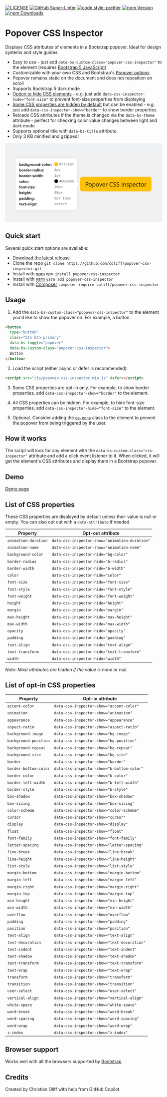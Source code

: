 [![LICENSE](https://img.shields.io/badge/license-MIT-lightgrey.svg)](https://raw.githubusercontent.com/coliff/popover-css-inspector/main/LICENSE)
[![GitHub Super-Linter](https://github.com/coliff/popover-css-inspector/workflows/Lint%20Code%20Base/badge.svg)](https://github.com/marketplace/actions/super-linter)
[![code style: prettier](https://img.shields.io/badge/code_style-prettier-ff69b4.svg?style=flat-square)](https://github.com/prettier/prettier)
[![npm Version](https://img.shields.io/npm/v/popover-css-inspector)](https://www.npmjs.com/package/popover-css-inspector)
[![npm Downloads](https://img.shields.io/npm/dt/popover-css-inspector.svg)](https://www.npmjs.com/package/popover-css-inspector)

# Popover CSS Inspector

Displays CSS attributes of elements in a Bootstrap popover. Ideal for design systems and style guides.

- Easy to use - just add `data-bs-custom-class="popover-css-inspector"` to the element (requires [Bootstrap 5 JavaScript](https://getbootstrap.com/docs/5.3/getting-started/introduction/#quick-start))
- Customizable with your own CSS and Bootstrap's [Popover options](https://getbootstrap.com/docs/5.3/components/popovers/#options)
- Popover remains static on the document and does not reposition on scroll
- Supports Bootstrap 5 dark mode
- [Option to hide CSS elements](#list-of-css-properties) - e.g. just add `data-css-inspector-hide="font-size"` to prevent font-size properties from displaying
- [Some CSS properties are hidden by default](#list-of-opt-in-css-properties) but can be enabled - e.g. just add `data-css-inspector-show="border"` to show border properties
- Reloads CSS attributes if the theme is changed via the `data-bs-theme` attribute - perfect for checking color value changes between light and dark mode
- Supports optional title with `data-bs-title` attribute.
- Only 3 KB minified and gzipped!

![Popover CSS Inspector](.github/social-preview.png)

## Quick start

Several quick start options are available:

- [Download the latest release](https://github.com/coliff/popover-css-inspector/releases/latest)
- Clone the repo `git clone https://github.com/coliff/popover-css-inspector.git`
- Install with [npm](https://www.npmjs.com/package/popover-css-inspector) `npm install popover-css-inspector`
- Install with [yarn](https://yarnpkg.com/en/package/popover-css-inspector) `yarn add popover-css-inspector`
- Install with [Composer](https://packagist.org/packages/coliff/popover-css-inspector) `composer require coliff/popover-css-inspector`

## Usage

1. Add the `data-bs-custom-class="popover-css-inspector"` to the element you'd like to show the popover on. For example, a button.

```html
<button
  type="button"
  class="btn btn-primary"
  data-bs-toggle="popover"
  data-bs-custom-class="popover-css-inspector">
  Button
</button>
```

2. Load the script (either async or defer is recommended):

```html
<script src="/js/popover-css-inspector.min.js" defer></script>
```

3. Some CSS properties are opt-in only. For example, to show border properties, add `data-css-inspector-show="border"` to the element.

4. All CSS properties can be hidden. For example, to hide font-size properties, add `data-css-inspector-hide="font-size"` to the element.

5. Optional. Consider adding the [`pe-none`](https://getbootstrap.com/docs/5.3/utilities/interactions/#pointer-events) class to the element to prevent the popover from being triggered by the user.

## How it works

The script will look for any element with the `data-bs-custom-class="css-inspector"` attribute and add a click event listener to it. When clicked, it will get the element's CSS attributes and display them in a Bootstrap popover.

## Demo

[Demo page](https://coliff.github.io/popover-css-inspector/)

## List of CSS properties

These CSS properties are displayed by default unless their value is null or empty. You can also opt out with a `data-attribute` if needed.

| Property             | Opt-out attribute                              |
| -------------------- | ---------------------------------------------- |
| `animation-duration` | `data-css-inspector-show="animation-duration"` |
| `animation-name`     | `data-css-inspector-show="animation-name"`     |
| `background-color`   | `data-css-inspector-hide="bg-color"`           |
| `border-radius`      | `data-css-inspector-hide="b-radius"`           |
| `border-width`       | `data-css-inspector-hide="b-width"`            |
| `color`              | `data-css-inspector-hide="color"`              |
| `font-size`          | `data-css-inspector-hide="font-size"`          |
| `font-style`         | `data-css-inspector-hide="font-style"`         |
| `font-weight`        | `data-css-inspector-hide="font-weight"`        |
| `height`             | `data-css-inspector-hide="height"`             |
| `margin`             | `data-css-inspector-hide="margin"`             |
| `max-height`         | `data-css-inspector-hide="max-height"`         |
| `max-width`          | `data-css-inspector-hide="max-width"`          |
| `opacity`            | `data-css-inspector-hide="opacity"`            |
| `padding`            | `data-css-inspector-hide="padding"`            |
| `text-align`         | `data-css-inspector-hide="text-align"`         |
| `text-transform`     | `data-css-inspector-hide="text-transform"`     |
| `width`              | `data-css-inspector-hide="width"`              |

_Note: Most attributes are hidden if the value is none or null._

## List of opt-in CSS properties

| Property              | Opt-in attribute                            |
| --------------------- | ------------------------------------------- |
| `accent-color`        | `data-css-inspector-show="accent-color"`    |
| `animation`           | `data-css-inspector-show="animation"`       |
| `appearance`          | `data-css-inspector-show="appearance"`      |
| `aspect-ratio`        | `data-css-inspector-show="aspect-ratio"`    |
| `background-image`    | `data-css-inspector-show="bg-image"`        |
| `background-position` | `data-css-inspector-show="bg-position"`     |
| `background-repeat`   | `data-css-inspector-show="bg-repeat"`       |
| `background-size`     | `data-css-inspector-show="bg-size"`         |
| `border`              | `data-css-inspector-show="border"`          |
| `border-bottom-color` | `data-css-inspector-show="b-bottom-color"`  |
| `border-color`        | `data-css-inspector-show="b-color"`         |
| `border-left-width`   | `data-css-inspector-show="b-left-width"`    |
| `border-style`        | `data-css-inspector-show="b-style"`         |
| `box-shadow`          | `data-css-inspector-show="box-shadow"`      |
| `box-sizing`          | `data-css-inspector-show="box-sizing"`      |
| `color-scheme`        | `data-css-inspector-show="color-scheme"`    |
| `cursor`              | `data-css-inspector-show="cursor"`          |
| `display`             | `data-css-inspector-show="display"`         |
| `float`               | `data-css-inspector-show="float"`           |
| `font-family`         | `data-css-inspector-show="font-family"`     |
| `letter-spacing`      | `data-css-inspector-show="letter-spacing"`  |
| `line-break`          | `data-css-inspector-show="line-break"`      |
| `line-height`         | `data-css-inspector-show="line-height"`     |
| `list-style`          | `data-css-inspector-show="list-style"`      |
| `margin-bottom`       | `data-css-inspector-show="margin-bottom"`   |
| `margin-left`         | `data-css-inspector-show="margin-left"`     |
| `margin-right`        | `data-css-inspector-show="margin-right"`    |
| `margin-top`          | `data-css-inspector-show="margin-top"`      |
| `min-height`          | `data-css-inspector-show="min-height"`      |
| `min-width`           | `data-css-inspector-show="min-width"`       |
| `overflow`            | `data-css-inspector-show="overflow"`        |
| `padding`             | `data-css-inspector-show="padding"`         |
| `position`            | `data-css-inspector-show="position"`        |
| `text-align`          | `data-css-inspector-show="text-align"`      |
| `text-decoration`     | `data-css-inspector-show="text-decoration"` |
| `text-indent`         | `data-css-inspector-show="text-indent"`     |
| `text-shadow`         | `data-css-inspector-show="text-shadow"`     |
| `text-transform`      | `data-css-inspector-show="text-transform"`  |
| `text-wrap`           | `data-css-inspector-show="text-wrap"`       |
| `transform`           | `data-css-inspector-show="transform"`       |
| `transition`          | `data-css-inspector-show="transition"`      |
| `user-select`         | `data-css-inspector-show="user-select"`     |
| `vertical-align`      | `data-css-inspector-show="vertical-align"`  |
| `white-space`         | `data-css-inspector-show="white-space"`     |
| `word-break`          | `data-css-inspector-show="word-break"`      |
| `word-spacing`        | `data-css-inspector-show="word-spacing"`    |
| `word-wrap`           | `data-css-inspector-show="word-wrap"`       |
| `z-index`             | `data-css-inspector-show="z-index"`         |

## Browser support

Works well with all the browsers supported by [Bootstrap](https://getbootstrap.com/docs/5.3/getting-started/browsers-devices/#supported-browsers).

## Credits

Created by Christian Oliff with help from GitHub Copilot.
